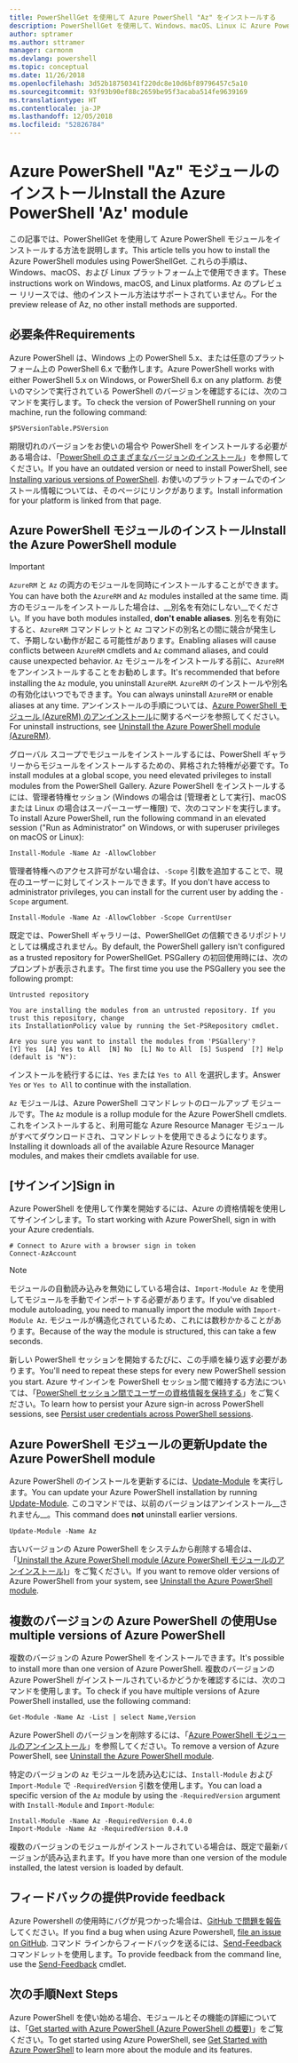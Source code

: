 ```yaml
---
title: PowerShellGet を使用して Azure PowerShell "Az" をインストールする
description: PowerShellGet を使用して、Windows、macOS、Linux に Azure PowerShell をインストールする方法。
author: sptramer
ms.author: sttramer
manager: carmonm
ms.devlang: powershell
ms.topic: conceptual
ms.date: 11/26/2018
ms.openlocfilehash: 3d52b18750341f220dc8e10d6bf89796457c5a10
ms.sourcegitcommit: 93f93b90ef88c2659be95f3acaba514fe9639169
ms.translationtype: HT
ms.contentlocale: ja-JP
ms.lasthandoff: 12/05/2018
ms.locfileid: "52826784"
---
```

# <a name="install-the-azure-powershell-az-module"></a><span data-ttu-id="fa8cd-103">Azure PowerShell "Az" モジュールのインストール</span><span class="sxs-lookup"><span data-stu-id="fa8cd-103">Install the Azure PowerShell 'Az' module</span></span>

<span data-ttu-id="fa8cd-104">この記事では、PowerShellGet を使用して Azure PowerShell モジュールをインストールする方法を説明します。</span><span class="sxs-lookup"><span data-stu-id="fa8cd-104">This article tells you how to install the Azure PowerShell modules using PowerShellGet.</span></span> <span data-ttu-id="fa8cd-105">これらの手順は、Windows、macOS、および Linux プラットフォーム上で使用できます。</span><span class="sxs-lookup"><span data-stu-id="fa8cd-105">These instructions work on Windows, macOS, and Linux platforms.</span></span> <span data-ttu-id="fa8cd-106">Az のプレビュー リリースでは、他のインストール方法はサポートされていません。</span><span class="sxs-lookup"><span data-stu-id="fa8cd-106">For the preview release of Az, no other install methods are supported.</span></span> 

## <a name="requirements"></a><span data-ttu-id="fa8cd-107">必要条件</span><span class="sxs-lookup"><span data-stu-id="fa8cd-107">Requirements</span></span>

<span data-ttu-id="fa8cd-108">Azure PowerShell は、Windows 上の PowerShell 5.x、または任意のプラットフォーム上の PowerShell 6.x で動作します。</span><span class="sxs-lookup"><span data-stu-id="fa8cd-108">Azure PowerShell works with either PowerShell 5.x on Windows, or PowerShell 6.x on any platform.</span></span> <span data-ttu-id="fa8cd-109">お使いのマシンで実行されている PowerShell のバージョンを確認するには、次のコマンドを実行します。</span><span class="sxs-lookup"><span data-stu-id="fa8cd-109">To check the version of PowerShell running on your machine, run the following command:</span></span>

```powershell-interactive
$PSVersionTable.PSVersion
```

<span data-ttu-id="fa8cd-110">期限切れのバージョンをお使いの場合や PowerShell をインストールする必要がある場合は、「[PowerShell のさまざまなバージョンのインストール](https://docs.microsoft.com/en-us/powershell/scripting/setup/installing-powershell?view=powershell-6)」を参照してください。</span><span class="sxs-lookup"><span data-stu-id="fa8cd-110">If you have an outdated version or need to install PowerShell, see [Installing various versions of PowerShell](https://docs.microsoft.com/en-us/powershell/scripting/setup/installing-powershell?view=powershell-6).</span></span> <span data-ttu-id="fa8cd-111">お使いのプラットフォームでのインストール情報については、そのページにリンクがあります。</span><span class="sxs-lookup"><span data-stu-id="fa8cd-111">Install information for your platform is linked from that page.</span></span>

## <a name="install-the-azure-powershell-module"></a><span data-ttu-id="fa8cd-112">Azure PowerShell モジュールのインストール</span><span class="sxs-lookup"><span data-stu-id="fa8cd-112">Install the Azure PowerShell module</span></span>

> [!IMPORTANT]
>
> <span data-ttu-id="fa8cd-113">`AzureRM` と `Az` の両方のモジュールを同時にインストールすることができます。</span><span class="sxs-lookup"><span data-stu-id="fa8cd-113">You can have both the `AzureRM` and `Az` modules installed at the same time.</span></span> <span data-ttu-id="fa8cd-114">両方のモジュールをインストールした場合は、__別名を有効にしない__でください。</span><span class="sxs-lookup"><span data-stu-id="fa8cd-114">If you have both modules installed, __don't enable aliases__.</span></span>
> <span data-ttu-id="fa8cd-115">別名を有効にすると、`AzureRM` コマンドレットと `Az` コマンドの別名との間に競合が発生して、予期しない動作が起こる可能性があります。</span><span class="sxs-lookup"><span data-stu-id="fa8cd-115">Enabling aliases will cause conflicts between `AzureRM` cmdlets and `Az` command aliases, and could cause unexpected behavior.</span></span>
> <span data-ttu-id="fa8cd-116">`Az` モジュールをインストールする前に、`AzureRM` をアンインストールすることをお勧めします。</span><span class="sxs-lookup"><span data-stu-id="fa8cd-116">It's recommended that before installing the `Az` module, you uninstall `AzureRM`.</span></span> <span data-ttu-id="fa8cd-117">`AzureRM` のインストールや別名の有効化はいつでもできます。</span><span class="sxs-lookup"><span data-stu-id="fa8cd-117">You can always uninstall `AzureRM` or enable aliases at any time.</span></span> <span data-ttu-id="fa8cd-118">アンインストールの手順については、[Azure PowerShell モジュール (AzureRM) のアンインストール](uninstall-azurerm-ps.md)に関するページを参照してください。</span><span class="sxs-lookup"><span data-stu-id="fa8cd-118">For uninstall instructions, see [Uninstall the Azure PowerShell module (AzureRM)](uninstall-azurerm-ps.md).</span></span> 

<span data-ttu-id="fa8cd-119">グローバル スコープでモジュールをインストールするには、PowerShell ギャラリーからモジュールをインストールするための、昇格された特権が必要です。</span><span class="sxs-lookup"><span data-stu-id="fa8cd-119">To install modules at a global scope, you need elevated privileges to install modules from the PowerShell Gallery.</span></span> <span data-ttu-id="fa8cd-120">Azure PowerShell をインストールするには、管理者特権セッション (Windows の場合は [管理者として実行]、macOS または Linux の場合はスーパーユーザー権限) で、次のコマンドを実行します。</span><span class="sxs-lookup"><span data-stu-id="fa8cd-120">To install Azure PowerShell, run the following command in an elevated session ("Run as Administrator" on Windows, or with superuser privileges on macOS or Linux):</span></span>

```powershell-interactive
Install-Module -Name Az -AllowClobber
```

<span data-ttu-id="fa8cd-121">管理者特権へのアクセス許可がない場合は、`-Scope` 引数を追加することで、現在のユーザーに対してインストールできます。</span><span class="sxs-lookup"><span data-stu-id="fa8cd-121">If you don't have access to administrator privileges, you can install for the current user by adding the `-Scope` argument.</span></span>

```powershell-interactive
Install-Module -Name Az -AllowClobber -Scope CurrentUser
```

<span data-ttu-id="fa8cd-122">既定では、PowerShell ギャラリーは、PowerShellGet の信頼できるリポジトリとしては構成されません。</span><span class="sxs-lookup"><span data-stu-id="fa8cd-122">By default, the PowerShell gallery isn't configured as a trusted repository for PowerShellGet.</span></span> <span data-ttu-id="fa8cd-123">PSGallery の初回使用時には、次のプロンプトが表示されます。</span><span class="sxs-lookup"><span data-stu-id="fa8cd-123">The first time you use the PSGallery you see the following prompt:</span></span>

```output
Untrusted repository

You are installing the modules from an untrusted repository. If you trust this repository, change
its InstallationPolicy value by running the Set-PSRepository cmdlet.

Are you sure you want to install the modules from 'PSGallery'?
[Y] Yes  [A] Yes to All  [N] No  [L] No to All  [S] Suspend  [?] Help (default is "N"):
```

<span data-ttu-id="fa8cd-124">インストールを続行するには、`Yes` または `Yes to All` を選択します。</span><span class="sxs-lookup"><span data-stu-id="fa8cd-124">Answer `Yes` or `Yes to All` to continue with the installation.</span></span>

<span data-ttu-id="fa8cd-125">`Az` モジュールは、Azure PowerShell コマンドレットのロールアップ モジュールです。</span><span class="sxs-lookup"><span data-stu-id="fa8cd-125">The `Az` module is a rollup module for the Azure PowerShell cmdlets.</span></span> <span data-ttu-id="fa8cd-126">これをインストールすると、利用可能な Azure Resource Manager モジュールがすべてダウンロードされ、コマンドレットを使用できるようになります。</span><span class="sxs-lookup"><span data-stu-id="fa8cd-126">Installing it downloads all of the available Azure Resource Manager modules, and makes their cmdlets available for use.</span></span>

## <a name="sign-in"></a><span data-ttu-id="fa8cd-127">[サインイン]</span><span class="sxs-lookup"><span data-stu-id="fa8cd-127">Sign in</span></span>

<span data-ttu-id="fa8cd-128">Azure PowerShell を使用して作業を開始するには、Azure の資格情報を使用してサインインします。</span><span class="sxs-lookup"><span data-stu-id="fa8cd-128">To start working with Azure PowerShell, sign in with your Azure credentials.</span></span>

```powershell-interactive
# Connect to Azure with a browser sign in token
Connect-AzAccount
```

> [!NOTE]
>
> <span data-ttu-id="fa8cd-129">モジュールの自動読み込みを無効にしている場合は、`Import-Module Az` を使用してモジュールを手動でインポートする必要があります。</span><span class="sxs-lookup"><span data-stu-id="fa8cd-129">If you've disabled module autoloading, you need to manually import the module with `Import-Module Az`.</span></span> <span data-ttu-id="fa8cd-130">モジュールが構造化されているため、これには数秒かかることがあります。</span><span class="sxs-lookup"><span data-stu-id="fa8cd-130">Because of the way the module is structured, this can take a few seconds.</span></span>

<span data-ttu-id="fa8cd-131">新しい PowerShell セッションを開始するたびに、この手順を繰り返す必要があります。</span><span class="sxs-lookup"><span data-stu-id="fa8cd-131">You'll need to repeat these steps for every new PowerShell session you start.</span></span> <span data-ttu-id="fa8cd-132">Azure サインインを PowerShell セッション間で維持する方法については、「[PowerShell セッション間でユーザーの資格情報を保持する](context-persistence.md)」をご覧ください。</span><span class="sxs-lookup"><span data-stu-id="fa8cd-132">To learn how to persist your Azure sign-in across PowerShell sessions, see [Persist user credentials across PowerShell sessions](context-persistence.md).</span></span>

## <a name="update-the-azure-powershell-module"></a><span data-ttu-id="fa8cd-133">Azure PowerShell モジュールの更新</span><span class="sxs-lookup"><span data-stu-id="fa8cd-133">Update the Azure PowerShell module</span></span>

<span data-ttu-id="fa8cd-134">Azure PowerShell のインストールを更新するには、[Update-Module](/powershell/module/powershellget/update-module) を実行します。</span><span class="sxs-lookup"><span data-stu-id="fa8cd-134">You can update your Azure PowerShell installation by running [Update-Module](/powershell/module/powershellget/update-module).</span></span> <span data-ttu-id="fa8cd-135">このコマンドでは、以前のバージョンはアンインストール__されません__。</span><span class="sxs-lookup"><span data-stu-id="fa8cd-135">This command does __not__ uninstall earlier versions.</span></span>

```powershell-interactive
Update-Module -Name Az
```

<span data-ttu-id="fa8cd-136">古いバージョンの Azure PowerShell をシステムから削除する場合は、「[Uninstall the Azure PowerShell module (Azure PowerShell モジュールのアンインストール)](uninstall-azurerm-ps.md)」をご覧ください。</span><span class="sxs-lookup"><span data-stu-id="fa8cd-136">If you want to remove older versions of Azure PowerShell from your system, see [Uninstall the Azure PowerShell module](uninstall-azurerm-ps.md).</span></span>

## <a name="use-multiple-versions-of-azure-powershell"></a><span data-ttu-id="fa8cd-137">複数のバージョンの Azure PowerShell の使用</span><span class="sxs-lookup"><span data-stu-id="fa8cd-137">Use multiple versions of Azure PowerShell</span></span>

<span data-ttu-id="fa8cd-138">複数のバージョンの Azure PowerShell をインストールできます。</span><span class="sxs-lookup"><span data-stu-id="fa8cd-138">It's possible to install more than one version of Azure PowerShell.</span></span> <span data-ttu-id="fa8cd-139">複数のバージョンの Azure PowerShell がインストールされているかどうかを確認するには、次のコマンドを使用します。</span><span class="sxs-lookup"><span data-stu-id="fa8cd-139">To check if you have multiple versions of Azure PowerShell installed, use the following command:</span></span>

```powershell-interactive
Get-Module -Name Az -List | select Name,Version
```

<span data-ttu-id="fa8cd-140">Azure PowerShell のバージョンを削除するには、「[Azure PowerShell モジュールのアンインストール](uninstall-azurerm-ps.md)」を参照してください。</span><span class="sxs-lookup"><span data-stu-id="fa8cd-140">To remove a version of Azure PowerShell, see [Uninstall the Azure PowerShell module](uninstall-azurerm-ps.md).</span></span>

<span data-ttu-id="fa8cd-141">特定のバージョンの `Az` モジュールを読み込むには、`Install-Module` および `Import-Module` で `-RequiredVersion` 引数を使用します。</span><span class="sxs-lookup"><span data-stu-id="fa8cd-141">You can load a specific version of the `Az` module by using the `-RequiredVersion` argument with `Install-Module` and `Import-Module`:</span></span>

```powershell-interactive
Install-Module -Name Az -RequiredVersion 0.4.0
Import-Module -Name Az -RequiredVersion 0.4.0
```

<span data-ttu-id="fa8cd-142">複数のバージョンのモジュールがインストールされている場合は、既定で最新バージョンが読み込まれます。</span><span class="sxs-lookup"><span data-stu-id="fa8cd-142">If you have more than one version of the module installed, the latest version is loaded by default.</span></span>

## <a name="provide-feedback"></a><span data-ttu-id="fa8cd-143">フィードバックの提供</span><span class="sxs-lookup"><span data-stu-id="fa8cd-143">Provide feedback</span></span>

<span data-ttu-id="fa8cd-144">Azure Powershell の使用時にバグが見つかった場合は、[GitHub で問題を報告](https://github.com/Azure/azure-powershell/issues)してください。</span><span class="sxs-lookup"><span data-stu-id="fa8cd-144">If you find a bug when using Azure Powershell, [file an issue on GitHub](https://github.com/Azure/azure-powershell/issues).</span></span>
<span data-ttu-id="fa8cd-145">コマンド ラインからフィードバックを送るには、[Send-Feedback](/powershell/module/az.profile/send-feedback) コマンドレットを使用します。</span><span class="sxs-lookup"><span data-stu-id="fa8cd-145">To provide feedback from the command line, use the [Send-Feedback](/powershell/module/az.profile/send-feedback) cmdlet.</span></span>

## <a name="next-steps"></a><span data-ttu-id="fa8cd-146">次の手順</span><span class="sxs-lookup"><span data-stu-id="fa8cd-146">Next Steps</span></span>

<span data-ttu-id="fa8cd-147">Azure PowerShell を使い始める場合、モジュールとその機能の詳細については、「[Get started with Azure PowerShell (Azure PowerShell の概要)](get-started-azureps.md)」をご覧ください。</span><span class="sxs-lookup"><span data-stu-id="fa8cd-147">To get started using Azure PowerShell, see [Get Started with Azure PowerShell](get-started-azureps.md) to learn more about the module and its features.</span></span>
